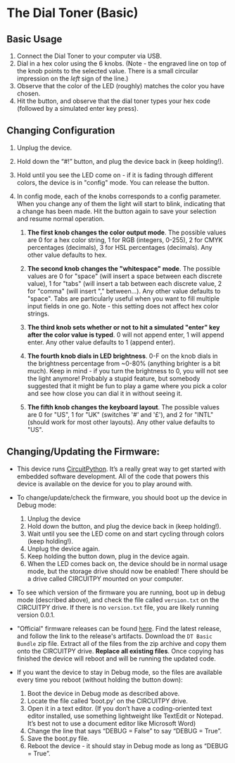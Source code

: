# The Dial Toner (Basic)

## Basic Usage
1. Connect the Dial Toner to your computer via USB.
2. Dial in a hex color using the 6 knobs. (Note - the engraved line on top of the knob points to the selected value. There is a small circuilar impression on the _left_ sign of the line.)
3. Observe that the color of the LED (roughly) matches the color you have chosen.
4. Hit the button, and observe that the dial toner types your hex code (followed by a simulated enter key press).

## Changing Configuration
1. Unplug the device.
2. Hold down the “#!” button, and plug the device back in (keep holding!).
3. Hold until you see the LED come on - if it is fading through different colors, the device is in "config" mode. You can release the button.
4. In config mode, each of the knobs corresponds to a config parameter. When you change any of them the light will start to blink, indicating that a change has been made. Hit the button again to save your selection and resume normal operation.
    
    1. **The first knob changes the color output mode**. The possible values are 0 for a hex color string, 1 for RGB (integers, 0-255), 2 for CMYK percentages (decimals), 3 for HSL percentages (decimals). Any other value defaults to hex.

    1. **The second knob changes the "whitespace" mode**. The possible values are 0 for "space" (will insert a space between each discrete value), 1 for "tabs" (will insert a tab between each discrete value, 2 for "comma" (will insert "," between...). Any other value defaults to "space". Tabs are particularly useful when you want to fill multiple input fields in one go. Note - this setting does not affect hex color strings. 

    1. **The third knob sets whether or not to hit a simulated "enter" key after the color value is typed**. 0 will not append enter, 1 will append enter. Any other value defaults to 1 (append enter).

    1. **The fourth knob dials in LED brightness**. 0-F on the knob dials in the brightness percentage from ~0-80% (anything brighter is a bit much). Keep in mind - if you turn the brightness to 0, you will not see the light anymore! Probably a stupid feature, but somebody suggested that it might be fun to play a game where you pick a color and see how close you can dial it in without seeing it. 

    1. **The fifth knob changes the keyboard layout**. The possible values are 0 for "US", 1 for "UK" (switches '#' and '£'), and 2 for "INTL" (should work for most other layouts).
    Any other value defaults to "US".

## Changing/Updating the Firmware:
- This device runs [CircuitPython](https://circuitpython.org/). It’s a really great way to get started with embedded software development. All of the code that powers this device is available on the device for you to play around with. 

- To change/update/check the firmware, you should boot up the device in Debug mode:
    1. Unplug the device
    2. Hold down the button, and plug the device back in (keep holding!).
    3. Wait until you see the LED come on and start cycling through colors (keep holding!).
    4. Unplug the device again.
    5. Keep holding the button down, plug in the device again.
    6. When the LED comes back on, the device should be in normal usage mode, but the storage drive should now be enabled! There should be a drive called CIRCUITPY mounted on your computer.

- To see which version of the firmware you are running, boot up in debug mode (described above), and check the file called `version.txt` on the CIRCUITPY drive. If there is no `version.txt` file, you are likely running version 0.0.1.

- "Official" firmware releases can be found [here](https://github.com/dupontgu/dial_toner/releases/). Find the latest release, and follow the link to the release's artifacts. Download the `DT Basic Bundle` zip file. Extract all of the files from the zip archive and copy them onto the CIRCUITPY drive. **Replace all existing files**. Once copying has finished the device will reboot and will be running the updated code.

- If you want the device to stay in Debug mode, so the files are available every time you reboot (without holding the button down):
    1. Boot the device in Debug mode as described above.
    1. Locate the file called ‘boot.py’ on the CIRCUITPY drive.
    1. Open it in a text editor. (If you don’t have a coding-oriented text editor installed, use something lightweight like TextEdit or Notepad. It’s best not to use a document editor like Microsoft Word)
    1. Change the line that says “DEBUG = False” to say “DEBUG = True”.
    1. Save the boot.py file.
    1. Reboot the device - it should stay in Debug mode as long as “DEBUG = True”.

